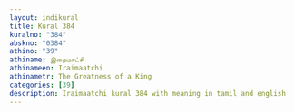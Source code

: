 ```yaml
---
layout: indikural
title: Kural 384
kuralno: "384"
abskno: "0384"
athino: "39"
athiname: இறைமாட்சி
athinameen: Iraimaatchi
athinametr: The Greatness of a King
categories: [39]
description: Iraimaatchi kural 384 with meaning in tamil and english 
---
```


